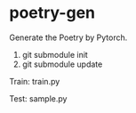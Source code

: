 # poetry-gen
Generate the Poetry by Pytorch.
1. git submodule init
2. git submodule update

Train:
train.py

Test:
sample.py
